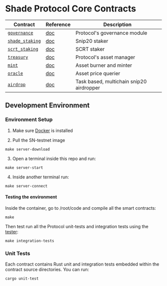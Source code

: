 # Shade Protocol Core Contracts
| Contract                    | Reference                         | Description                           |
| --------------------------- | --------------------------------- | ------------------------------------- |
| [`governance`](./contracts/governance)  | [doc](./contracts/governance/README.md) | Protocol's governance module |
| [`shade_staking`](./contracts/staking)  | [doc](./contracts/staking/README.md) | Snip20 staker |
| [`scrt_staking`](./contracts/scrt_staking)  | [doc](./contracts/scrt_staking/README.md) | SCRT staker |
| [`treasury`](./contracts/treasury)  | [doc](./contracts/treasury/README.md) | Protocol's asset manager |
| [`mint`](./contracts/mint)  | [doc](./contracts/mint/README.md) | Asset burner and minter |
| [`oracle`](./contracts/oracle)  | [doc](./contracts/oracle/README.md) | Asset price querier |
| [`airdrop`](./contracts/airdrop)  | [doc](./contracts/airdrop/README.md) | Task based, multichain snip20 airdropper  |

## Development Environment

### Environment Setup

1. Make sure [Docker](https://www.docker.com/) is installed

2. Pull the SN-testnet image
```shell
make server-download
```

3. Open a terminal inside this repo and run:
```shell
make server-start
```

4. Inside another terminal run:
```shell
make server-connect
```

#### Testing the environment
Inside the container, go to /root/code and compile all the smart contracts:
```
make
```
Then test run all the Protocol unit-tests and integration tests using the [tester](packages/network_integration):
```shell
make integration-tests
```

### Unit Tests

Each contract contains Rust unit and integration tests embedded within the contract source directories. You can run:

```sh
cargo unit-test
```
